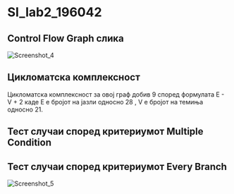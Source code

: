 # SI_lab2_196042

## **Control Flow Graph слика**

![Screenshot_4](https://user-images.githubusercontent.com/80226856/119867432-2e33c180-bf1e-11eb-8842-63b88f008f5d.png)

## **Цикломатска комплексност**

Цикломатска комплексност за овој граф добив 9 според формулата E - V + 2 каде Е е бројот на јазли односно 28 , V е бројот на темиња односно 21.

## **Тест случаи според критериумот Multiple Condition**


## **Тест случаи според критериумот Every Branch**
![Screenshot_5](https://user-images.githubusercontent.com/80226856/119867748-84a10000-bf1e-11eb-8aab-fc05de6b0705.png)
